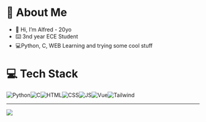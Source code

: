 # 💫 About Me
* 👋 Hi, I’m Alfred - 20yo
* ⌨️ 3nd year ECE Student
* 💻Python, C, WEB
Learning and trying some cool stuff

# 💻 Tech Stack
![Python](https://img.shields.io/badge/Python-FFD43B?style=for-the-badge&logo=python&logoColor=blue)![C](https://img.shields.io/badge/C-00599C?style=for-the-badge&logo=c&logoColor=white)![HTML](https://img.shields.io/badge/HTML5-E34F26?style=for-the-badge&logo=html5&logoColor=white)![CSS](https://img.shields.io/badge/CSS3-1572B6?style=for-the-badge&logo=css3&logoColor=white)![JS](https://img.shields.io/badge/JavaScript-323330?style=for-the-badge&logo=javascript&logoColor=F7DF1E)![Vue](https://img.shields.io/badge/Vue%20js-35495E?style=for-the-badge&logo=vuedotjs&logoColor=4FC08D)![Tailwind](https://img.shields.io/badge/Tailwind_CSS-38B2AC?style=for-the-badge&logo=tailwind-css&logoColor=white)

---
[![](https://visitcount.itsvg.in/api?id=Alfred0404&icon=0&color=0)](https://visitcount.itsvg.in)

<!-- Proudly created with GPRM ( https://gprm.itsvg.in ) -->
